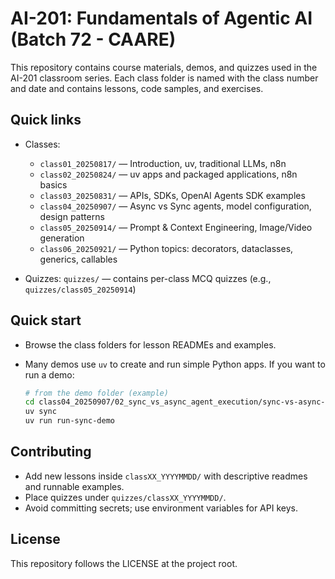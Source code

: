 # AI-201: Fundamentals of Agentic AI (Batch 72 - CAARE)

This repository contains course materials, demos, and quizzes used in the AI-201 classroom series. Each class folder is named with the class number and date and contains lessons, code samples, and exercises.

## Quick links

- Classes:
  - `class01_20250817/` — Introduction, uv, traditional LLMs, n8n
  - `class02_20250824/` — uv apps and packaged applications, n8n basics
  - `class03_20250831/` — APIs, SDKs, OpenAI Agents SDK examples
  - `class04_20250907/` — Async vs Sync agents, model configuration, design patterns
  - `class05_20250914/` — Prompt & Context Engineering, Image/Video generation
  - `class06_20250921/` — Python topics: decorators, dataclasses, generics, callables

- Quizzes: `quizzes/` — contains per-class MCQ quizzes (e.g., `quizzes/class05_20250914`)

## Quick start

- Browse the class folders for lesson READMEs and examples.
- Many demos use `uv` to create and run simple Python apps. If you want to run a demo:

  ```bash
  # from the demo folder (example)
  cd class04_20250907/02_sync_vs_async_agent_execution/sync-vs-async-agent-execution
  uv sync
  uv run run-sync-demo
  ```

## Contributing

- Add new lessons inside `classXX_YYYYMMDD/` with descriptive readmes and runnable examples.
- Place quizzes under `quizzes/classXX_YYYYMMDD/`.
- Avoid committing secrets; use environment variables for API keys.

## License

This repository follows the LICENSE at the project root.
